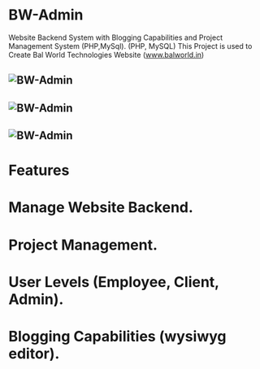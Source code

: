 # BW-Admin
Website Backend System with Blogging Capabilities and Project Management System (PHP,MySql). (PHP, MySQL)
This Project is used to Create Bal World Technologies Website (www.balworld.in)

![BW-Admin](https://lh3.googleusercontent.com/f7LRhMWsj9oKI7QyYn8QCPcZjDJBTnkCwlHeYOxzPix2FEP-W_QEj9WVpvLTyYZ3R7jrNc4gBp5yPcP9E_x51HxshyumWsxxXTmvq5Vm4tKT-Cu_CkmoieEMt6fAZbque0PZ3D2g9SIlSFzyxQ16cWifKIb2u4fiSaRcFG3rkYUSpLmdEbHAzZ1cdhZHVtYH58aFbnv8KH-G-LkedtPEXgdGU04ns5Y1rwItW7kPmMnpMro1Sj1gV09ya471LjP2bXaPApQWiQUZReYK2XMsS-EuNpO9uBrEGzhm62dqrdjoFi8DgQqLmHdaxrzWHEvGhHrfyNR1yS9R3JSB3bRiyxFhXFWftGPS9M4U4V34oVXXtQCW6d2CaUTkmhncyQOCLW9_3uRS0hXjIOTYjmhRCGEFzD37-K2LtOQga59o8yVEiGPOSqznMQiVnPYxqwZXI0zmrfLS2yj4xTqKpQIx13o2URgAr0MQ8NeGpSBptJ2JO_TfeVHcl4isxzytG1PaHzvirHANHDBc8_kiFEeo7Fpidv7-0c7RO7dMPZKLSQHF6zqujvJJvYXOZNl4_HuqRj5IoUUkLsB52Dx8EWmsfJwk2CZRd9SMvU5oT8Z6m4EOHIq0zu4pwg--FjFWG71uFIfpAyYvGv1SLn0-6VxarYWO=w1271-h947-no)
-------------
![BW-Admin](https://lh3.googleusercontent.com/g9J8rbk7ihhqkZKY8S8phGIF5lJvEDQIBevPqZn5xbrJBKHHIJJ60Wp2fedMSEZrpHmErO7vkSDFji5FVFCDH07y8n7gWuszf58mvYdaaD4YsUpGegDf5uvbcV3eCELlocTqLeWJqfI-RGlCp2x5RGVu9zYW9u_prwDPEDBOt8IuYBBS5X5Qch1WItWnb1_b3yaAg112TXKrqdjRYbGSqsDgckAGixOkM-51kDSzIptSirJlYVJjY5a2TVGuxBznMVtCrrfVTMd_2mDcGuXH0NzFL7PULl4mrqtAxgtwEk8RYNW9P0ZYwTmm8pALiUs52ZBPU2qpvSCt8-MYeTyIqIb0A_nH3zSrh1dbZwJ112s6mUPh-rMXn--GJJ42BP4e42Wz35sHZlHNcKolbzcZLzQBTuMyQnxBgu3Z2BEOG95lEeVQBq7e3Khy15x7y3nRi66tSq4i-iQpXRN22pWBdaXtRKrEqL-pPn_zuuE8nPg7utqDyMRgdVkyu4vW7b4y8Zq55lyx8OKhG2fiPpMlNrW9XREKz2OqWCoAJXtBuEmTqAurncMmY1nWHgcRronBF2gql0K82f-xnkNvG6ayclkZ0YGOQPc_wRc9ObLi7DSEb8D0zuD3aQjGDoBUQb2WsF1TomkDGQNqcT0bloYSnobE=w1634-h888-no)
-------------
![BW-Admin](https://lh3.googleusercontent.com/s6pFRAVx7hEEq2BNNwuM-WkfzpnpR4UJYGWRw8VV_0R58Rp_fKASY_IjZU3vFl8U6wBo1AoyMNc-YE9To105Z5toxEA1jI-E4NAoTapTrdjl0B3ikjPhcDyKYdGBKNHTNj2NQkx1THBZrBkyUyYg3vVb5v7CMniduD0DzEEddJUsLyM2Igf1B0pVJc3FBCW1hmbojV9j6YbQ2Bz11d87J65YJ6dIUdN9Lnkl2anMbvbwN9EPWkw0iAGFaSTmD2aYAaPBQtwlFPd_kj1WBqUuembw6KbQnubUt1OE13O82cxWMDMjovEQQol396VpATaGalSW9ArFQtQUf6pDNRA0S3PPYWWufQMi1TelHp-d0PtzVC0KGkvtXmpXJF22WGSUf96ZXMS6neHFXyDjXPMXPHm2P-SHgz1sImySRI9GqGxWHxUpovUWt0AX35ihMrkNuAPBfw549CHuvqtUUAHYQDJ8Jcsb7S8UY9zDaxyZZMKWj8XvGjF49N1dNvZaxxU5ns8_hVUnL08qf64LzRuG-R8lpaZRsnBIJPq4yutLBOC0iRlhqPmSJDC4mNHaNzGoDfMnvVAMj-S_oy2ldVUvtQX-nOws4XiglcF2ZRic8HARWTdsWY6lMtyIGl9-gYxcVOQGTQEhqwMulMv28rNJIK2n=w642-h947-no)
----------
# Features
# Manage Website Backend.
# Project Management.
# User Levels (Employee, Client, Admin).
# Blogging Capabilities (wysiwyg editor).
